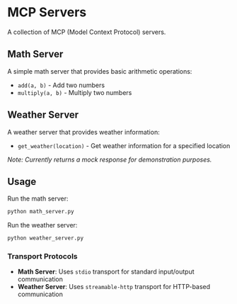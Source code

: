 # MCP Servers

A collection of MCP (Model Context Protocol) servers.

## Math Server

A simple math server that provides basic arithmetic operations:
- `add(a, b)` - Add two numbers
- `multiply(a, b)` - Multiply two numbers

## Weather Server

A weather server that provides weather information:
- `get_weather(location)` - Get weather information for a specified location

*Note: Currently returns a mock response for demonstration purposes.*

## Usage

Run the math server:
```bash
python math_server.py
```

Run the weather server:
```bash
python weather_server.py
```

### Transport Protocols

- **Math Server**: Uses `stdio` transport for standard input/output communication
- **Weather Server**: Uses `streamable-http` transport for HTTP-based communication